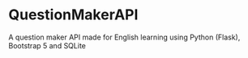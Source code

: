 # QuestionMakerAPI
A question maker API made for English learning using Python (Flask), Bootstrap 5 and SQLite
